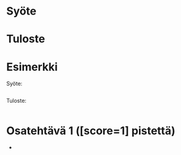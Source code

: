 
# Syöte

# Tuloste

# Esimerkki

Syöte:
```
```

Tuloste:
```
```

# Osatehtävä 1 ([score=1] pistettä)

- 

